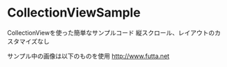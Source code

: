 CollectionViewSample
====================

CollectionViewを使った簡単なサンプルコード
縦スクロール、レイアウトのカスタマイズなし

サンプル中の画像は以下のものを使用
http://www.futta.net